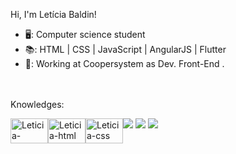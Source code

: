 Hi, I'm Letícia Baldin!
- 🖥️: Computer science student
- 📚: HTML | CSS | JavaScript | AngularJS | Flutter
- 👔: Working at Coopersystem as Dev. Front-End .



<br/><br/>
Knowledges:
  <div style="display: flex">
    <img align="center" alt="Leticia-python" height="40" width="60" src="https://cdn.jsdelivr.net/gh/devicons/devicon/icons/python/python-original.svg" />
    <img align="center" alt="Leticia-html" height="40" width="60" src="https://cdn.jsdelivr.net/gh/devicons/devicon/icons/html5/html5-original.svg" />
    <img align="center" alt="Leticia-css" height="40" width="60" src="https://cdn.jsdelivr.net/gh/devicons/devicon/icons/css3/css3-original-wordmark.svg" />
    
  <br/>
    <br/>
  <div>
    <a href="https://mail.google.com/mail/u/0/#inbox?compose=CllgCJvnJHbRWRTGjBFLSctkzTpWWnHxtCjcWKcVgmfPhvTfMPWsCqchxlwgKQlcqfCRvvBjKfg" target="_blank"><img src= "https://img.shields.io/badge/Gmail-D14836?style=for-the-badge&logo=gmail&logoColor=white" target="_blank"></a>
    <a href="https://www.linkedin.com/in/leticia-baldin-996771210/" target= "_blank"><img src= "https://img.shields.io/badge/LinkedIn-0077B5?style=for-the-badge&logo=linkedin&logoColor=white" target="_blank"></a>
    <a href="https://www.instagram.com/lletcode/" target="_blank"><img src="https://img.shields.io/badge/Instagram-E4405F?style=for-the-badge&logo=instagram&logoColor=white" target="_blank"></a>
